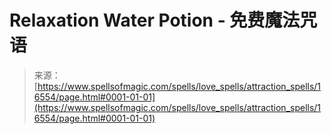 <!--yml

category: 未分类

date: 2024-06-12 18:56:58

-->

# Relaxation Water Potion - 免费魔法咒语

> 来源：[https://www.spellsofmagic.com/spells/love_spells/attraction_spells/16554/page.html#0001-01-01](https://www.spellsofmagic.com/spells/love_spells/attraction_spells/16554/page.html#0001-01-01)

